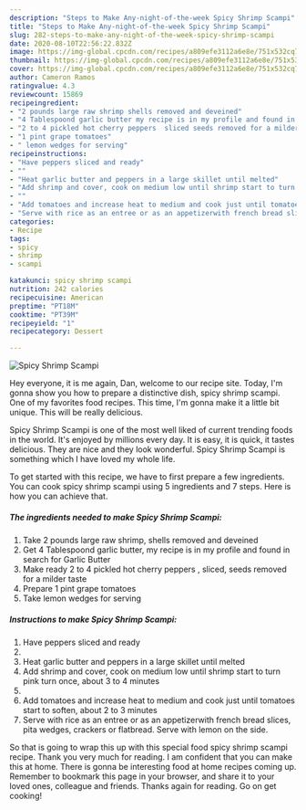 ```yaml
---
description: "Steps to Make Any-night-of-the-week Spicy Shrimp Scampi"
title: "Steps to Make Any-night-of-the-week Spicy Shrimp Scampi"
slug: 282-steps-to-make-any-night-of-the-week-spicy-shrimp-scampi
date: 2020-08-10T22:56:22.832Z
image: https://img-global.cpcdn.com/recipes/a809efe3112a6e8e/751x532cq70/spicy-shrimp-scampi-recipe-main-photo.jpg
thumbnail: https://img-global.cpcdn.com/recipes/a809efe3112a6e8e/751x532cq70/spicy-shrimp-scampi-recipe-main-photo.jpg
cover: https://img-global.cpcdn.com/recipes/a809efe3112a6e8e/751x532cq70/spicy-shrimp-scampi-recipe-main-photo.jpg
author: Cameron Ramos
ratingvalue: 4.3
reviewcount: 15869
recipeingredient:
- "2 pounds large raw shrimp shells removed and deveined"
- "4 Tablespoond garlic butter my recipe is in my profile and found in search for Garlic Butter"
- "2 to 4 pickled hot cherry peppers  sliced seeds removed for a milder taste"
- "1 pint grape tomatoes"
- " lemon wedges for serving"
recipeinstructions:
- "Have peppers sliced and ready"
- ""
- "Heat garlic butter and peppers in a large skillet until melted"
- "Add shrimp and cover, cook on medium low until shrimp start to turn pink turn once, about 3 to 4 minutes"
- ""
- "Add tomatoes and increase heat to medium and cook just until tomatoes start to soften, about 2 to 3 minutes"
- "Serve with rice as an entree or as an appetizerwith french bread slices, pita wedges, crackers or flatbread. Serve with lemon on the side."
categories:
- Recipe
tags:
- spicy
- shrimp
- scampi

katakunci: spicy shrimp scampi 
nutrition: 242 calories
recipecuisine: American
preptime: "PT18M"
cooktime: "PT39M"
recipeyield: "1"
recipecategory: Dessert

---
```



![Spicy Shrimp Scampi](https://img-global.cpcdn.com/recipes/a809efe3112a6e8e/751x532cq70/spicy-shrimp-scampi-recipe-main-photo.jpg)

Hey everyone, it is me again, Dan, welcome to our recipe site. Today, I'm gonna show you how to prepare a distinctive dish, spicy shrimp scampi. One of my favorites food recipes. This time, I'm gonna make it a little bit unique. This will be really delicious.

Spicy Shrimp Scampi is one of the most well liked of current trending foods in the world. It's enjoyed by millions every day. It is easy, it is quick, it tastes delicious. They are nice and they look wonderful. Spicy Shrimp Scampi is something which I have loved my whole life.




To get started with this recipe, we have to first prepare a few ingredients. You can cook spicy shrimp scampi using 5 ingredients and 7 steps. Here is how you can achieve that.

<!--inarticleads1-->

##### The ingredients needed to make Spicy Shrimp Scampi:

1. Take 2 pounds large raw shrimp, shells removed and deveined
1. Get 4 Tablespoond garlic butter, my recipe is in my profile and found in search for Garlic Butter
1. Make ready 2 to 4 pickled hot cherry peppers , sliced, seeds removed for a milder taste
1. Prepare 1 pint grape tomatoes
1. Take  lemon wedges for serving




<!--inarticleads2-->

##### Instructions to make Spicy Shrimp Scampi:

1. Have peppers sliced and ready
1. 
1. Heat garlic butter and peppers in a large skillet until melted
1. Add shrimp and cover, cook on medium low until shrimp start to turn pink turn once, about 3 to 4 minutes
1. 
1. Add tomatoes and increase heat to medium and cook just until tomatoes start to soften, about 2 to 3 minutes
1. Serve with rice as an entree or as an appetizerwith french bread slices, pita wedges, crackers or flatbread. Serve with lemon on the side.




So that is going to wrap this up with this special food spicy shrimp scampi recipe. Thank you very much for reading. I am confident that you can make this at home. There is gonna be interesting food at home recipes coming up. Remember to bookmark this page in your browser, and share it to your loved ones, colleague and friends. Thanks again for reading. Go on get cooking!
